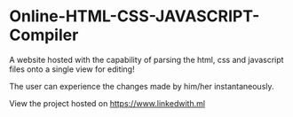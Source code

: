 # Online-HTML-CSS-JAVASCRIPT-Compiler
A website hosted with the capability of parsing the html, css and javascript files onto a single view for editing!

The user can experience the changes made by him/her instantaneously.

View the project hosted on https://www.linkedwith.ml
